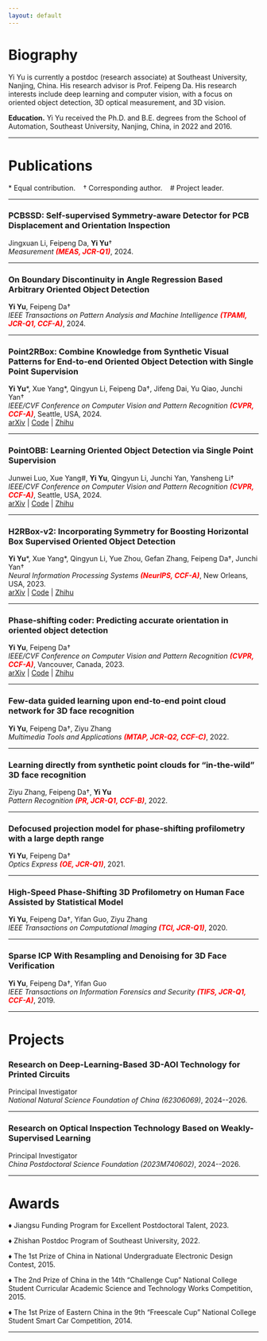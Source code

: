 ```yaml
---
layout: default
---
```


# Biography

Yi Yu is currently a postdoc (research associate) at Southeast University, Nanjing, China. His research advisor is Prof. Feipeng Da. His research interests include deep learning and computer vision, with a focus on oriented object detection, 3D optical measurement, and 3D vision.

**Education.** Yi Yu received the Ph.D. and B.E. degrees from the School of Automation, Southeast University, Nanjing, China, in 2022 and 2016. 

---

# Publications

\* Equal contribution. &nbsp;&nbsp; † Corresponding author. &nbsp;&nbsp; # Project leader.

---

### PCBSSD: Self-supervised Symmetry-aware Detector for PCB Displacement and Orientation Inspection

Jingxuan Li, Feipeng Da, **Yi Yu**†
<br>
*Measurement* <b style='color:red'>*(MEAS, JCR-Q1)*</b>, 2024.

---

### On Boundary Discontinuity in Angle Regression Based Arbitrary Oriented Object Detection

**Yi Yu**, Feipeng Da†
<br>
*IEEE Transactions on Pattern Analysis and Machine Intelligence* <b style='color:red'>*(TPAMI, JCR-Q1, CCF-A)*</b>, 2024.

---

### Point2RBox: Combine Knowledge from Synthetic Visual Patterns for End-to-end Oriented Object Detection with Single Point Supervision

**Yi Yu**\*, Xue Yang\*, Qingyun Li, Feipeng Da†, Jifeng Dai, Yu Qiao, Junchi Yan†
<br>
*IEEE/CVF Conference on Computer Vision and Pattern Recognition* <b style='color:red'>*(CVPR, CCF-A)*</b>, Seattle, USA, 2024. 
<br>
[arXiv](https://arxiv.org/abs/2311.14758) \| [Code](https://github.com/yuyi1005/point2rbox-mmrotate/tree/dev-1.x/configs/point2rbox) \| [Zhihu](https://zhuanlan.zhihu.com/p/668627776)

---

### PointOBB: Learning Oriented Object Detection via Single Point Supervision

Junwei Luo, Xue Yang#, **Yi Yu**, Qingyun Li, Junchi Yan, Yansheng Li†
<br>
*IEEE/CVF Conference on Computer Vision and Pattern Recognition* <b style='color:red'>*(CVPR, CCF-A)*</b>, Seattle, USA, 2024. 
<br>
[arXiv](https://arxiv.org/abs/2311.14757) \| [Code](https://github.com/Luo-Z13/pointobb) \| [Zhihu](https://zhuanlan.zhihu.com/p/668792405)

---

### H2RBox-v2: Incorporating Symmetry for Boosting Horizontal Box Supervised Oriented Object Detection

**Yi Yu**\*, Xue Yang\*, Qingyun Li, Yue Zhou, Gefan Zhang, Feipeng Da†, Junchi Yan†
<br>
*Neural Information Processing Systems* <b style='color:red'>*(NeurIPS, CCF-A)*</b>, New Orleans, USA, 2023. 
<br>
[arXiv](https://arxiv.org/abs/2304.04403) \| [Code](https://github.com/yuyi1005/point2rbox-mmrotate/tree/dev-1.x/configs/h2rbox_v2) \| [Zhihu](https://zhuanlan.zhihu.com/p/620884206)

---

### Phase-shifting coder: Predicting accurate orientation in oriented object detection

**Yi Yu**, Feipeng Da†
<br>
*IEEE/CVF Conference on Computer Vision and Pattern Recognition* <b style='color:red'>*(CVPR, CCF-A)*</b>, Vancouver, Canada, 2023. 
<br>
[arXiv](https://arxiv.org/abs/2211.06368) \| [Code](https://github.com/open-mmlab/mmrotate) \| [Zhihu](https://zhuanlan.zhihu.com/p/620775646)

---

### Few-data guided learning upon end-to-end point cloud network for 3D face recognition

**Yi Yu**, Feipeng Da†, Ziyu Zhang
<br>
*Multimedia Tools and Applications* <b style='color:red'>*(MTAP, JCR-Q2, CCF-C)*</b>, 2022. 

---

### Learning directly from synthetic point clouds for “in-the-wild” 3D face recognition

Ziyu Zhang, Feipeng Da†, **Yi Yu**
<br>
*Pattern Recognition* <b style='color:red'>*(PR, JCR-Q1, CCF-B)*</b>, 2022.

---

### Defocused projection model for phase-shifting profilometry with a large depth range

**Yi Yu**, Feipeng Da†
<br>
*Optics Express* <b style='color:red'>*(OE, JCR-Q1)*</b>, 2021.
    
---

### High-Speed Phase-Shifting 3D Profilometry on Human Face Assisted by Statistical Model

**Yi Yu**, Feipeng Da†, Yifan Guo, Ziyu Zhang
<br>
*IEEE Transactions on Computational Imaging* <b style='color:red'>*(TCI, JCR-Q1)*</b>, 2020.

---

### Sparse ICP With Resampling and Denoising for 3D Face Verification

**Yi Yu**, Feipeng Da†, Yifan Guo
<br>
*IEEE Transactions on Information Forensics and Security* <b style='color:red'>*(TIFS, JCR-Q1, CCF-A)*</b>, 2019.

---

# Projects

### Research on Deep-Learning-Based 3D-AOI Technology for Printed Circuits

Principal Investigator
<br>
*National Natural Science Foundation of China (62306069)*, 2024--2026.

---

### Research on Optical Inspection Technology Based on Weakly-Supervised Learning

Principal Investigator
<br>
*China Postdoctoral Science Foundation (2023M740602)*, 2024--2026.

---

# Awards

♦ Jiangsu Funding Program for Excellent Postdoctoral Talent, 2023.

♦ Zhishan Postdoc Program of Southeast University, 2022.

♦ The 1st Prize of China in National Undergraduate Electronic Design Contest, 2015.

♦ The 2nd Prize of China in the 14th “Challenge Cup” National College Student Curricular Academic Science and Technology Works Competition, 2015.

♦ The 1st Prize of Eastern China in the 9th “Freescale Cup” National College Student Smart Car Competition, 2014.

---

<!--
# Downloads

OCDPCB dataset: [Download](https://drive.google.com/file/d/1X-9jsUreu0Eyzyi8lG-oBLHTcKTbNcHo/view?usp=sharing)
-->
